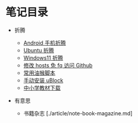 # 笔记目录

- 折腾

  - [Android 手机折腾](./article/note-android-z-turn.md)
  - [Ubuntu 折腾](./article/note-ubuntu-z-turn.md)
  - [Windows11 折腾](./article/note-windows-11-z-turn.md)
  - [修改 hosts 免 fq 访问 Github](./article/note-github-hosts.md)
  - [常用油猴脚本](./article/note-tampermonkey.md)
  - [手动安装 uBlock](./article/note-ublock-firefox.md)
  - [中小学教材下载](./article/note-textbook-download.md)

- 有意思
  - 书籍杂志 [./article/note-book-magazine.md]
